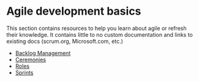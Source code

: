 # Agile development basics

This section contains resources to help you learn about agile or refresh their knowledge. It contains little to no custom documentation and links to existing docs (scrum.org, Microsoft.com, etc.)

- [Backlog Management](./Backlog-Management/)
- [Ceremonies](./Ceromonies/)
- [Roles](./Roles/)
- [Sprints](./Sprints/)

